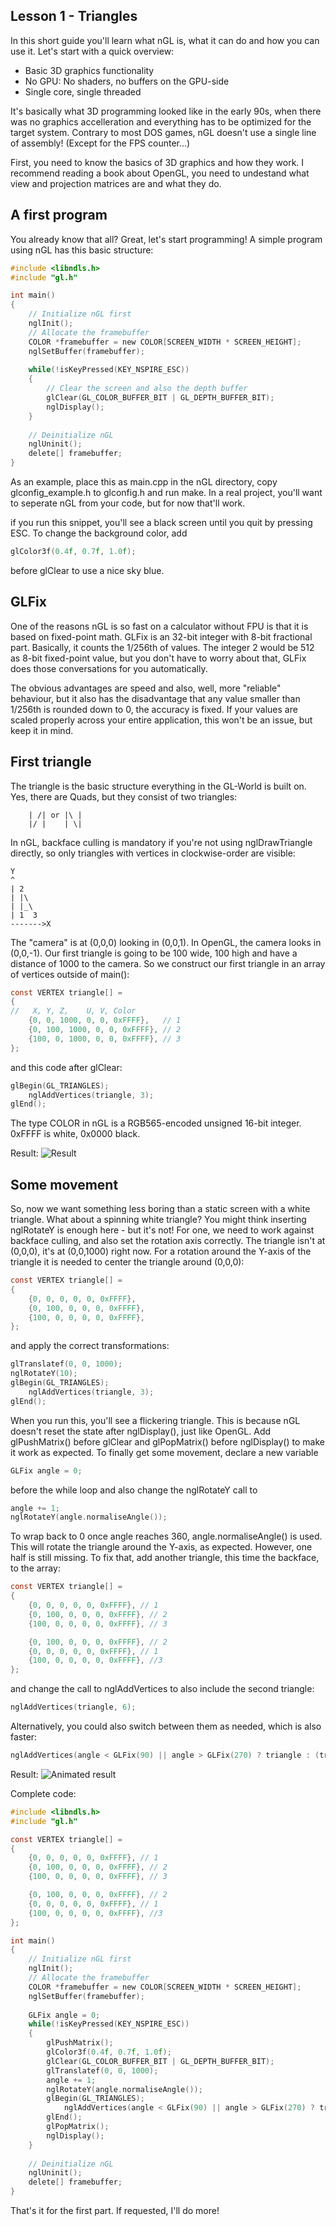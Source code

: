 Lesson 1 - Triangles
--------------------
In this short guide you'll learn what nGL is, what it can do and how you can use it.
Let's start with a quick overview:
- Basic 3D graphics functionality
- No GPU: No shaders, no buffers on the GPU-side
- Single core, single threaded

It's basically what 3D programming looked like in the early 90s, when there was no graphics accelleration
and everything has to be optimized for the target system.
Contrary to most DOS games, nGL doesn't use a single line of assembly! (Except for the FPS counter...)

First, you need to know the basics of 3D graphics and how they work.
I recommend reading a book about OpenGL, you need to undestand what view and projection matrices are and what they do.

A first program
---------------
You already know that all? Great, let's start programming!
A simple program using nGL has this basic structure:
```c
#include <libndls.h>
#include "gl.h"

int main()
{
    // Initialize nGL first
    nglInit();
    // Allocate the framebuffer
    COLOR *framebuffer = new COLOR[SCREEN_WIDTH * SCREEN_HEIGHT];
    nglSetBuffer(framebuffer);
    
    while(!isKeyPressed(KEY_NSPIRE_ESC))
    {
        // Clear the screen and also the depth buffer
        glClear(GL_COLOR_BUFFER_BIT | GL_DEPTH_BUFFER_BIT);
        nglDisplay();
    }
    
    // Deinitialize nGL
    nglUninit();
    delete[] framebuffer;
}
```

As an example, place this as main.cpp in the nGL directory, copy glconfig_example.h to glconfig.h
and run make. In a real project, you'll want to seperate nGL from your code, but for now that'll work.

if you run this snippet, you'll see a black screen until you quit by pressing ESC.
To change the background color, add
```c
glColor3f(0.4f, 0.7f, 1.0f);
```
before glClear to use a nice sky blue.

GLFix
-----
One of the reasons nGL is so fast on a calculator without FPU is that it is based on fixed-point math.
GLFix is an 32-bit integer with 8-bit fractional part. Basically, it counts the 1/256th of values.
The integer 2 would be 512 as 8-bit fixed-point value, but you don't have to worry about that,
GLFix does those conversations for you automatically.

The obvious advantages are speed and also, well, more "reliable" behaviour, but it also
has the disadvantage that any value smaller than 1/256th is rounded down to 0, the accuracy is fixed.
If your values are scaled properly across your entire application, this won't be an issue,
but keep it in mind.


First triangle
--------------
The triangle is the basic structure everything in the GL-World is built on. Yes, there are Quads,
but they consist of two triangles:
```
    | /| or |\ |
    |/ |    | \|
```

In nGL, backface culling is mandatory if you're not using nglDrawTriangle directly, so only
triangles with vertices in clockwise-order are visible:

```
Y
^
| 2
| |\
| |_\
| 1  3
------->X
```

The "camera" is at (0,0,0) looking in (0,0,1). In OpenGL, the camera looks in (0,0,-1).
Our first triangle is going to be 100 wide, 100 high and have a distance of 1000 to the camera.
So we construct our first triangle in an array of vertices outside of main():
```c
const VERTEX triangle[] =
{
//	 X, Y, Z,    U, V, Color
	{0, 0, 1000, 0, 0, 0xFFFF},   // 1
	{0, 100, 1000, 0, 0, 0xFFFF}, // 2
	{100, 0, 1000, 0, 0, 0xFFFF}, // 3
};
```

and this code after glClear:
```c
glBegin(GL_TRIANGLES);
	nglAddVertices(triangle, 3);
glEnd();
```

The type COLOR in nGL is a RGB565-encoded unsigned 16-bit integer. 0xFFFF is white, 0x0000 black.

Result: ![Result](http://i.imgur.com/w1ZydLD.png)

Some movement
-------------
So, now we want something less boring than a static screen with a white triangle.
What about a spinning white triangle?
You might think inserting nglRotateY is enough here - but it's not!
For one, we need to work against backface culling, and also set the rotation axis correctly.
The triangle isn't at (0,0,0), it's at (0,0,1000) right now.
For a rotation around the Y-axis of the triangle it is needed to center the triangle around (0,0,0):
```c
const VERTEX triangle[] =
{
	{0, 0, 0, 0, 0, 0xFFFF},
	{0, 100, 0, 0, 0, 0xFFFF},
	{100, 0, 0, 0, 0, 0xFFFF},
};
```

and apply the correct transformations:
```c
glTranslatef(0, 0, 1000);
nglRotateY(10);
glBegin(GL_TRIANGLES);
	nglAddVertices(triangle, 3);
glEnd();
```

When you run this, you'll see a flickering triangle.
This is because nGL doesn't reset the state after nglDisplay(), just like OpenGL.
Add glPushMatrix() before glClear and glPopMatrix() before nglDisplay() to make it work as expected.
To finally get some movement, declare a new variable
```c
GLFix angle = 0;
```

before the while loop and also change the nglRotateY call to
```c
angle += 1;
nglRotateY(angle.normaliseAngle());
```

To wrap back to 0 once angle reaches 360, angle.normaliseAngle() is used.
This will rotate the triangle around the Y-axis, as expected. However, one half is still missing.
To fix that, add another triangle, this time the backface, to the array:
```c
const VERTEX triangle[] =
{
	{0, 0, 0, 0, 0, 0xFFFF}, // 1
	{0, 100, 0, 0, 0, 0xFFFF}, // 2
	{100, 0, 0, 0, 0, 0xFFFF}, // 3

	{0, 100, 0, 0, 0, 0xFFFF}, // 2
	{0, 0, 0, 0, 0, 0xFFFF}, // 1
	{100, 0, 0, 0, 0, 0xFFFF}, //3
};
```

and change the call to nglAddVertices to also include the second triangle:
```c
nglAddVertices(triangle, 6);
```

Alternatively, you could also switch between them as needed, which is also faster:
```c
nglAddVertices(angle < GLFix(90) || angle > GLFix(270) ? triangle : (triangle + 3), 3);
```

Result: ![Animated result](http://i.imgur.com/zfvqqlr.gif)

Complete code:
```c
#include <libndls.h>
#include "gl.h"

const VERTEX triangle[] =
{
	{0, 0, 0, 0, 0, 0xFFFF}, // 1
	{0, 100, 0, 0, 0, 0xFFFF}, // 2
	{100, 0, 0, 0, 0, 0xFFFF}, // 3

	{0, 100, 0, 0, 0, 0xFFFF}, // 2
	{0, 0, 0, 0, 0, 0xFFFF}, // 1
	{100, 0, 0, 0, 0, 0xFFFF}, //3
};

int main()
{
    // Initialize nGL first
    nglInit();
    // Allocate the framebuffer
    COLOR *framebuffer = new COLOR[SCREEN_WIDTH * SCREEN_HEIGHT];
    nglSetBuffer(framebuffer);
    
	GLFix angle = 0;
    while(!isKeyPressed(KEY_NSPIRE_ESC))
    {
		glPushMatrix();
		glColor3f(0.4f, 0.7f, 1.0f);
        glClear(GL_COLOR_BUFFER_BIT | GL_DEPTH_BUFFER_BIT);
		glTranslatef(0, 0, 1000);
		angle += 1;
		nglRotateY(angle.normaliseAngle());
		glBegin(GL_TRIANGLES);
			nglAddVertices(angle < GLFix(90) || angle > GLFix(270) ? triangle : (triangle + 3), 3);
		glEnd();
		glPopMatrix();
        nglDisplay();
    }
    
    // Deinitialize nGL
    nglUninit();
    delete[] framebuffer;
}
```

That's it for the first part. If requested, I'll do more!
